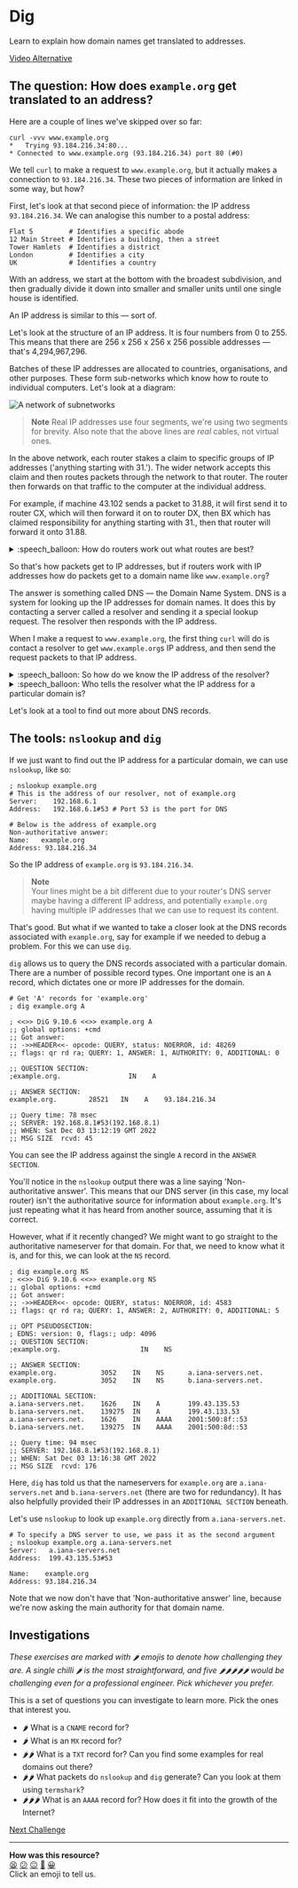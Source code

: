 # Dig

Learn to explain how domain names get translated to addresses.

[Video Alternative](https://www.youtube.com/watch?v=Ivym1ZaBxfI&t=0s)

## The question: How does `example.org` get translated to an address?

Here are a couple of lines we've skipped over so far:

```shell
curl -vvv www.example.org
*   Trying 93.184.216.34:80...
* Connected to www.example.org (93.184.216.34) port 80 (#0)
```

We tell `curl` to make a request to `www.example.org`, but it actually makes a
connection to `93.184.216.34`. These two pieces of information are linked in
some way, but how?

First, let's look at that second piece of information: the IP address
`93.184.216.34`. We can analogise this number to a postal address:

```shell
Flat 5         # Identifies a specific abode
12 Main Street # Identifies a building, then a street
Tower Hamlets  # Identifies a district
London         # Identifies a city
UK             # Identifies a country
```

With an address, we start at the bottom with the broadest subdivision, and then
gradually divide it down into smaller and smaller units until one single house
is identified.

An IP address is similar to this — sort of.

Let's look at the structure of an IP address. It is four numbers from 0 to 255.
This means that there are 256 x 256 x 256 x 256 possible addresses — that's
4,294,967,296.

Batches of these IP addresses are allocated to countries, organisations, and
other purposes. These form sub-networks which know how to route to individual
computers. Let's look at a diagram:

![A network of subnetworks](../resources/ip-network.excalidraw.png)

> **Note**
> Real IP addresses use four segments, we're using two segments for brevity.
> Also note that the above lines are _real_ cables, not virtual ones.

In the above network, each router stakes a claim to specific groups of IP
addresses ('anything starting with 31.'). The wider network accepts this claim
and then routes packets through the network to that router. The router then
forwards on that traffic to the computer at the individual address.

For example, if machine 43.102 sends a packet to 31.88, it will first send it to
router CX, which will then forward it on to router DX, then BX which has claimed
responsibility for anything starting with 31., then that router will forward it
onto 31.88.

<details>
  <summary>:speech_balloon: How do routers work out what routes are best?</summary>

  ---

  This is done using something called BGP — Border Gateway Protocol.
  
  It is another topic entirely, but simplified: routers on the internet connect
  to their neighbours and make claims. In the above example, BX sends a message
  to DX saying "if you have packets for 31.x, send them to BX".

  DX then adds this to its routing table. When it gets packets in future for
  anything starting with 31, it will forward them to BX.
  
  It then performs a second action. It a message to its neighbour CX saying "if
  you have packets for 31.x, send them to DX who will then send them to BX".

  CX then adds this route to its routing table. When it gets packets in future
  for anything starting with 31, it will forward them to DX on the understanding
  that DX can forward them to BX.

  If, later, an engineer wires up a cable between CX and BX, then router BX will
  advertise directly to CX and while CX will know that it can send traffic via
  DX if needed, it will prefer the shorter route.

  There are many other sources of information that can go into route
  preferences, including business relationships between Internet companies.

  ---

</details>

So that's how packets get to IP addresses, but if routers work with IP addresses
how do packets get to a domain name like `www.example.org`? 

The answer is something called DNS — the Domain Name System. DNS is a system for
looking up the IP addresses for domain names. It does this by contacting a
server called a resolver and sending it a special lookup request. The resolver
then responds with the IP address.

When I make a request to `www.example.org`, the first thing `curl` will do is
contact a resolver to get `www.example.org`s IP address, and then send the
request packets to that IP address.

<details>
  <summary>:speech_balloon: So how do we know the IP address of the resolver?</summary>

  ---

  Your Internet provider (e.g. British Telecom) has their own resolver and will
  tell your home router its IP address.

  You can tell your computer to use a different resolver, typically run by a big
  company. They often have memorable IP addresses like `8.8.8.8` (run by
  Google), or `1.1.1.1` (run by Cloudflare).

  Why do they do this? They have their own reasons. But you do have to use one,
  so if you control the computer you get to decide whose it is.

  ---
</details>

<details>
  <summary>:speech_balloon: Who tells the resolver what the IP address for a particular domain is?</summary>

  ---

  When someone purchases a domain name (e.g. `makers.tech`) they enter into an
  indirect agreement with an organisation who maintains the top-level domain
  (TLD), in this case `.tech`. 
  
  That organisation (called a registry) maintains an authoritative name server
  which can be queried to find out the IP address (or another server to go to in
  order to find out the IP address) of a particular domain name.

  ---

</details>

Let's look at a tool to find out more about DNS records.

## The tools: `nslookup` and `dig`

If we just want to find out the IP address for a particular domain, we can use
`nslookup`, like so:

```shell
; nslookup example.org
# This is the address of our resolver, not of example.org
Server:    192.168.6.1
Address:   192.168.6.1#53 # Port 53 is the port for DNS

# Below is the address of example.org
Non-authoritative answer:
Name:	example.org
Address: 93.184.216.34
```

So the IP address of `example.org` is `93.184.216.34`.

> **Note**  
> Your lines might be a bit different due to your router's DNS server maybe
> having a different IP address, and potentially `example.org` having multiple
> IP addresses that we can use to request its content.

That's good. But what if we wanted to take a closer look at the DNS records
associated with `example.org`, say for example if we needed to debug a problem.
For this we can use `dig`.

`dig` allows us to query the DNS records associated with a particular domain.
There are a number of possible record types. One important one is an `A` record,
which dictates one or more IP addresses for the domain.

```shell
# Get 'A' records for 'example.org'
; dig example.org A

; <<>> DiG 9.10.6 <<>> example.org A
;; global options: +cmd
;; Got answer:
;; ->>HEADER<<- opcode: QUERY, status: NOERROR, id: 48269
;; flags: qr rd ra; QUERY: 1, ANSWER: 1, AUTHORITY: 0, ADDITIONAL: 0

;; QUESTION SECTION:
;example.org.	              IN    A

;; ANSWER SECTION:
example.org.        28521   IN    A    93.184.216.34

;; Query time: 78 msec
;; SERVER: 192.168.8.1#53(192.168.8.1)
;; WHEN: Sat Dec 03 13:12:19 GMT 2022
;; MSG SIZE  rcvd: 45
```

You can see the IP address against the single `A` record in the `ANSWER SECTION`.

You'll notice in the `nslookup` output there was a line saying
'Non-authoritative answer'. This means that our DNS server (in this case, my
local router) isn't the authoritative source for information about
`example.org`. It's just repeating what it has heard from another source,
assuming that it is correct.

However, what if it recently changed? We might want to go straight to the
authoritative nameserver for that domain. For that, we need to know what it is,
and for this, we can look at the `NS` record.

```shell
; dig example.org NS
; <<>> DiG 9.10.6 <<>> example.org NS
;; global options: +cmd
;; Got answer:
;; ->>HEADER<<- opcode: QUERY, status: NOERROR, id: 4583
;; flags: qr rd ra; QUERY: 1, ANSWER: 2, AUTHORITY: 0, ADDITIONAL: 5

;; OPT PSEUDOSECTION:
; EDNS: version: 0, flags:; udp: 4096
;; QUESTION SECTION:
;example.org.	                 IN    NS

;; ANSWER SECTION:
example.org.           3052    IN    NS      a.iana-servers.net.
example.org.           3052    IN    NS      b.iana-servers.net.

;; ADDITIONAL SECTION:
a.iana-servers.net.    1626    IN    A       199.43.135.53
b.iana-servers.net.    139275  IN    A       199.43.133.53
a.iana-servers.net.    1626    IN    AAAA    2001:500:8f::53
b.iana-servers.net.    139275  IN    AAAA    2001:500:8d::53

;; Query time: 94 msec
;; SERVER: 192.168.8.1#53(192.168.8.1)
;; WHEN: Sat Dec 03 13:16:38 GMT 2022
;; MSG SIZE  rcvd: 176
```

Here, `dig` has told us that the nameservers for `example.org` are
`a.iana-servers.net` and `b.iana-servers.net` (there are two for redundancy). It
has also helpfully provided their IP addresses in an `ADDITIONAL SECTION`
beneath.

Let's use `nslookup` to look up `example.org` directly from
`a.iana-servers.net`.

```shell
# To specify a DNS server to use, we pass it as the second argument
; nslookup example.org a.iana-servers.net
Server:   a.iana-servers.net
Address:  199.43.135.53#53

Name:    example.org
Address: 93.184.216.34
```

Note that we now don't have that 'Non-authoritative answer' line, because we're
now asking the main authority for that domain name.

## Investigations

_These exercises are marked with :hot_pepper: emojis to denote how challenging
they are. A single chilli :hot_pepper: is the most straightforward, and five
:hot_pepper::hot_pepper::hot_pepper::hot_pepper::hot_pepper: would be
challenging even for a professional engineer. Pick whichever you prefer._

This is a set of questions you can investigate to learn more. Pick the ones that
interest you.

* :hot_pepper: What is a `CNAME` record for?
* :hot_pepper: What is an `MX` record for?
* :hot_pepper::hot_pepper: What is a `TXT` record for? Can you find some
  examples for real domains out there?
* :hot_pepper::hot_pepper: What packets do `nslookup` and `dig` generate? Can
  you look at them using `termshark`?
* :hot_pepper::hot_pepper::hot_pepper: What is an `AAAA` record for? How does it
  fit into the growth of the Internet?

<!-- OMITTED -->


[Next Challenge](06_mkcert_bite.md)

<!-- BEGIN GENERATED SECTION DO NOT EDIT -->

---

**How was this resource?**  
[😫](https://airtable.com/shrUJ3t7KLMqVRFKR?prefill_Repository=makersacademy%2Fcloud-deployment&prefill_File=01_internet%2F05_dig_bite.md&prefill_Sentiment=😫) [😕](https://airtable.com/shrUJ3t7KLMqVRFKR?prefill_Repository=makersacademy%2Fcloud-deployment&prefill_File=01_internet%2F05_dig_bite.md&prefill_Sentiment=😕) [😐](https://airtable.com/shrUJ3t7KLMqVRFKR?prefill_Repository=makersacademy%2Fcloud-deployment&prefill_File=01_internet%2F05_dig_bite.md&prefill_Sentiment=😐) [🙂](https://airtable.com/shrUJ3t7KLMqVRFKR?prefill_Repository=makersacademy%2Fcloud-deployment&prefill_File=01_internet%2F05_dig_bite.md&prefill_Sentiment=🙂) [😀](https://airtable.com/shrUJ3t7KLMqVRFKR?prefill_Repository=makersacademy%2Fcloud-deployment&prefill_File=01_internet%2F05_dig_bite.md&prefill_Sentiment=😀)  
Click an emoji to tell us.

<!-- END GENERATED SECTION DO NOT EDIT -->
